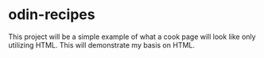 # odin-recipes
This project will be a simple example of what a cook page will look like only utilizing HTML. This will demonstrate my basis on HTML.